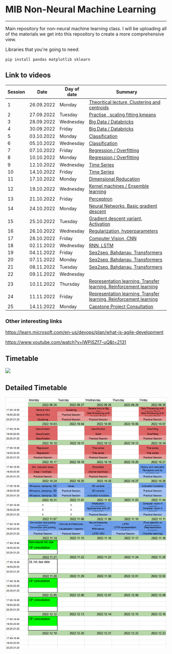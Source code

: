 # MIB Non-Neural Machine Learning
***
Main repository for non-neural machine learning class. I will be uploading all of the materials we get into this repository to create a more comprehensive view.

Libraries that you're going to need:
```
pip install pandas matplotlib sklearn
```

## Link to videos
| Session | Date       | Day of date |Summary |
|---------|------------|-------------|--------|
| 1       | 26.09.2022 | Monday|[Theoritical lecture, Clustering and centroids](https://www.youtube.com/watch?v=pubHlnOgNMc)  |
| 2       | 27.09.2022 | Tuesday|[Practise , scaling fitting kmeans](https://www.youtube.com/watch?v=nseEWZKazq0)             |
| 3       | 28.09.2022 | Wednesday|[Big Data / Databricks](https://www.youtube.com/watch?v=bcNsZh2joi8)                       |
| 4       | 30.09.2022 | Friday|[Big Data / Databricks](https://www.youtube.com/watch?v=zKcw12nz5pE)                          |
| 5       | 03.10.2022 | Monday|[Classification](https://www.youtube.com/watch?v=4207o7IyCUc)                                 |
| 6       | 05.10.2022 | Wednesday|[Classification](https://www.youtube.com/watch?v=d9Pf4t9WK5M)                              |
| 7       | 07.10.2022 | Friday|[Regression / Overfitting](https://www.youtube.com/watch?v=RItnh8IhBg8)                       |
| 8       | 10.10.2022 | Monday |[Regression / Overfitting](https://www.youtube.com/watch?v=LD0G_tTmZzo)                      |
| 9       | 12.10.2022 | Wednesday |[Time Series](https://www.youtube.com/watch?v=RuvXhDgo-xM)                                |
| 10      | 14.10.2022 | Friday|[Time Series](https://www.youtube.com/watch?v=O-GNPaHmXqY)                                    |
| 11      | 17.10.2022 | Monday|[Dimensional Reducation](https://www.youtube.com/watch?v=H6bRYhng6WY)                         |
| 12      | 19.10.2022 | Wednesday|[Kernel machines / Ensemble learning](https://www.youtube.com/watch?v=06hD6_JGSr4)         |
| 13      | 21.10.2022 | Friday|[Perceptron](https://www.youtube.com/watch?v=Y0wmMaoBA3Y)                                                        |
| 14      | 24.10.2022 | Monday|[Neural Networks, Basic gradient descent](https://www.youtube.com/watch?v=k01K-vwyjNs)                           |
| 15      | 25.10.2022 | Tuesday|[Gradient descent variant, Activation](https://www.youtube.com/watch?v=EJDxY87q56M)                             |
| 16      | 26.10.2022 | Wednesday|[Regularization, hyperparameters](https://www.youtube.com/watch?v=umrsECiWuB0)                                |
| 17      | 28.10.2022 | Friday|[Computer Vision, CNN]()                                              |
| 18      | 02.11.2022 | Wednesday|[RNN, LSTM]()                                                      |
| 19      | 04.11.2022 | Friday|[Seq2seq, Bahdanau, Transformers]()                                   |
| 20      | 07.11.2022 | Monday|[Seq2seq, Bahdanau, Transformers]()                                   |
| 21      | 08.11.2022 | Tuesday|[Seq2seq, Bahdanau, Transformers]()                                   |
| 22      | 09.11.2022 | Wednesday|[]()                                   |
| 23      | 10.11.2022 | Thursday|[Representation learning, Transfer learning, Reinforcement learning]()                                   |
| 24      | 11.11.2022 | Friday|[Representation learning, Transfer learning, Reinforcement learning]()                                   |
| 25      | 14.11.2022 | Monday|[Capstone Project Consultation]()                                     |

### Other interesting links

https://learn.microsoft.com/en-us/devops/plan/what-is-agile-development

https://www.youtube.com/watch?v=lWPiSZf7-uQ&t=2131

## Timetable
![](https://justpaste.it/img/617e447d5b08d82456f7481e3c2d47fb.png)

## Detailed Timetable
<img title="detailed timetable" src="detailed_timetable.PNG">